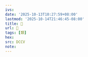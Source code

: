 ```yaml
---
ivs:
date: '2025-10-13T10:27:59+08:00'
lastmod: '2025-10-14T21:46:45-08:00'
title: 􂕥
url: 􂕥
tags: [類]
hex: 
src: DCCV
note:
---
```

